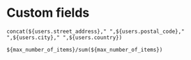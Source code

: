 # Custom fields

```
concat(${users.street_address}," ",${users.postal_code}," ",${users.city}," ",${users.country})
```
```
${max_number_of_items}/sum(${max_number_of_items})
```
